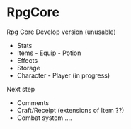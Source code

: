 # RpgCore
Rpg Core
Develop version (unusable)
- Stats
- Items - Equip
        - Potion
- Effects
- Storage 
- Character - Player (in progress)

Next step
- Comments
- Craft/Receipt (extensions of Item ??)
- Combat system
....
